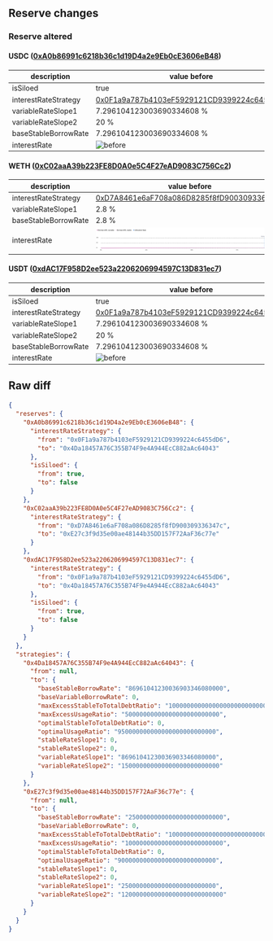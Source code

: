 ## Reserve changes

### Reserve altered

#### USDC ([0xA0b86991c6218b36c1d19D4a2e9Eb0cE3606eB48](https://etherscan.io/address/0xA0b86991c6218b36c1d19D4a2e9Eb0cE3606eB48))

| description | value before | value after |
| --- | --- | --- |
| isSiloed | true | false |
| interestRateStrategy | [0x0F1a9a787b4103eF5929121CD9399224c6455dD6](https://etherscan.io/address/0x0F1a9a787b4103eF5929121CD9399224c6455dD6) | [0x4Da18457A76C355B74F9e4A944EcC882aAc64043](https://etherscan.io/address/0x4Da18457A76C355B74F9e4A944EcC882aAc64043) |
| variableRateSlope1 | 7.296104123003690334608 % | 8.696104123003690334608 % |
| variableRateSlope2 | 20 % | 15 % |
| baseStableBorrowRate | 7.296104123003690334608 % | 8.696104123003690334608 % |
| interestRate | ![before](/.assets/0ce75a58bebaeb1784dee4fab937a2452efa1354.svg) | ![after](/.assets/de4eeb3e5a240d5f1a45f40d8164f51a5fa04bbe.svg) |

#### WETH ([0xC02aaA39b223FE8D0A0e5C4F27eAD9083C756Cc2](https://etherscan.io/address/0xC02aaA39b223FE8D0A0e5C4F27eAD9083C756Cc2))

| description | value before | value after |
| --- | --- | --- |
| interestRateStrategy | [0xD7A8461e6aF708a086D8285f8fD900309336347c](https://etherscan.io/address/0xD7A8461e6aF708a086D8285f8fD900309336347c) | [0xE27c3f9d35e00ae48144b35DD157F72AaF36c77e](https://etherscan.io/address/0xE27c3f9d35e00ae48144b35DD157F72AaF36c77e) |
| variableRateSlope1 | 2.8 % | 2.5 % |
| baseStableBorrowRate | 2.8 % | 2.5 % |
| interestRate | ![before](/.assets/6e27e9d2a0ec65065fcbdf998cff3160985c4f08.svg) | ![after](/.assets/93786bef67b899f16d25c08fdba6789799b3db24.svg) |

#### USDT ([0xdAC17F958D2ee523a2206206994597C13D831ec7](https://etherscan.io/address/0xdAC17F958D2ee523a2206206994597C13D831ec7))

| description | value before | value after |
| --- | --- | --- |
| isSiloed | true | false |
| interestRateStrategy | [0x0F1a9a787b4103eF5929121CD9399224c6455dD6](https://etherscan.io/address/0x0F1a9a787b4103eF5929121CD9399224c6455dD6) | [0x4Da18457A76C355B74F9e4A944EcC882aAc64043](https://etherscan.io/address/0x4Da18457A76C355B74F9e4A944EcC882aAc64043) |
| variableRateSlope1 | 7.296104123003690334608 % | 8.696104123003690334608 % |
| variableRateSlope2 | 20 % | 15 % |
| baseStableBorrowRate | 7.296104123003690334608 % | 8.696104123003690334608 % |
| interestRate | ![before](/.assets/0ce75a58bebaeb1784dee4fab937a2452efa1354.svg) | ![after](/.assets/de4eeb3e5a240d5f1a45f40d8164f51a5fa04bbe.svg) |

## Raw diff

```json
{
  "reserves": {
    "0xA0b86991c6218b36c1d19D4a2e9Eb0cE3606eB48": {
      "interestRateStrategy": {
        "from": "0x0F1a9a787b4103eF5929121CD9399224c6455dD6",
        "to": "0x4Da18457A76C355B74F9e4A944EcC882aAc64043"
      },
      "isSiloed": {
        "from": true,
        "to": false
      }
    },
    "0xC02aaA39b223FE8D0A0e5C4F27eAD9083C756Cc2": {
      "interestRateStrategy": {
        "from": "0xD7A8461e6aF708a086D8285f8fD900309336347c",
        "to": "0xE27c3f9d35e00ae48144b35DD157F72AaF36c77e"
      }
    },
    "0xdAC17F958D2ee523a2206206994597C13D831ec7": {
      "interestRateStrategy": {
        "from": "0x0F1a9a787b4103eF5929121CD9399224c6455dD6",
        "to": "0x4Da18457A76C355B74F9e4A944EcC882aAc64043"
      },
      "isSiloed": {
        "from": true,
        "to": false
      }
    }
  },
  "strategies": {
    "0x4Da18457A76C355B74F9e4A944EcC882aAc64043": {
      "from": null,
      "to": {
        "baseStableBorrowRate": "86961041230036903346080000",
        "baseVariableBorrowRate": 0,
        "maxExcessStableToTotalDebtRatio": "1000000000000000000000000000",
        "maxExcessUsageRatio": "50000000000000000000000000",
        "optimalStableToTotalDebtRatio": 0,
        "optimalUsageRatio": "950000000000000000000000000",
        "stableRateSlope1": 0,
        "stableRateSlope2": 0,
        "variableRateSlope1": "86961041230036903346080000",
        "variableRateSlope2": "150000000000000000000000000"
      }
    },
    "0xE27c3f9d35e00ae48144b35DD157F72AaF36c77e": {
      "from": null,
      "to": {
        "baseStableBorrowRate": "25000000000000000000000000",
        "baseVariableBorrowRate": 0,
        "maxExcessStableToTotalDebtRatio": "1000000000000000000000000000",
        "maxExcessUsageRatio": "100000000000000000000000000",
        "optimalStableToTotalDebtRatio": 0,
        "optimalUsageRatio": "900000000000000000000000000",
        "stableRateSlope1": 0,
        "stableRateSlope2": 0,
        "variableRateSlope1": "25000000000000000000000000",
        "variableRateSlope2": "1200000000000000000000000000"
      }
    }
  }
}
```